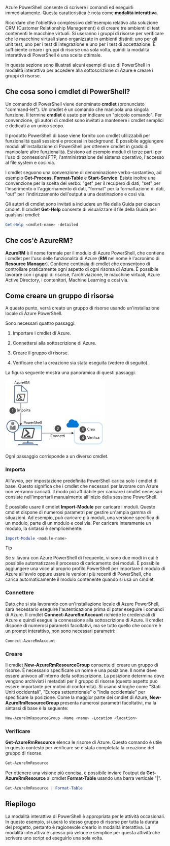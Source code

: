 Azure PowerShell consente di scrivere i comandi ed eseguirli immediatamente. Questa caratteristica è nota come **modalità interattiva**.

Ricordare che l'obiettivo complessivo dell'esempio relativo alla soluzione CRM (Customer Relationship Management) è di creare tre ambienti di test contenenti le macchine virtuali. Si useranno i gruppi di risorse per verificare che le macchine virtuali siano organizzate in ambienti distinti: uno per gli unit test, uno per i test di integrazione e uno per i test di accettazione. È sufficiente creare i gruppi di risorse una sola volta, quindi la modalità interattiva di PowerShell è una scelta ottimale.

In questa sezione sono illustrati alcuni esempi di uso di PowerShell in modalità interattiva per accedere alla sottoscrizione di Azure e creare i gruppi di risorse.

## <a name="what-are-powershell-cmdlets"></a>Che cosa sono i cmdlet di PowerShell?
Un comando di PowerShell viene denominato **cmdlet** (pronunciato "command-let"). Un cmdlet è un comando che manipola una singola funzione. Il termine **cmdlet** è usato per indicare un "piccolo comando". Per convenzione, gli autori di cmdlet sono invitati a mantenere i cmdlet semplici e dedicati a un unico scopo.

Il prodotto PowerShell di base viene fornito con cmdlet utilizzabili per funzionalità quali sessioni e processi in background. È possibile aggiungere moduli all'installazione di PowerShell per ottenere cmdlet in grado di manipolare altre funzionalità. Esistono ad esempio moduli di terze parti per l'uso di connessioni FTP, l'amministrazione del sistema operativo, l'accesso al file system e così via.

I cmdlet seguono una convenzione di denominazione verbo-sostantivo, ad esempio **Get-Process**, **Format-Table** e **Start-Service**. Esiste inoltre una convenzione per la scelta del verbo: "get" per il recupero di dati, "set" per l'inserimento o l'aggiornamento di dati, "format" per la formattazione di dati, "out" per l'indirizzamento dell'output a una destinazione e così via.

Gli autori di cmdlet sono invitati a includere un file della Guida per ciascun cmdlet. Il cmdlet **Get-Help** consente di visualizzare il file della Guida per qualsiasi cmdlet:

```powershell
Get-Help <cmdlet-name> -detailed
```

## <a name="what-is-azurerm"></a>Che cos'è AzureRM?
**AzureRM** è il nome formale per il modulo di Azure PowerShell, che contiene i cmdlet per l'uso delle funzionalità di Azure (**RM** nel nome è l'acronimo di **Resource Manager**). Contiene centinaia di cmdlet che consentono di controllare praticamente ogni aspetto di ogni risorsa di Azure. È possibile lavorare con i gruppi di risorse, l'archiviazione, le macchine virtuali, Azure Active Directory, i contenitori, Machine Learning e così via.

## <a name="how-to-create-a-resource-group"></a>Come creare un gruppo di risorse
A questo punto, verrà creato un gruppo di risorse usando un'installazione locale di Azure PowerShell. 

Sono necessari quattro passaggi: 

1. Importare i cmdlet di Azure.

1. Connettersi alla sottoscrizione di Azure.

1. Creare il gruppo di risorse.

1. Verificare che la creazione sia stata eseguita (vedere di seguito).

La figura seguente mostra una panoramica di questi passaggi.

![Illustrazione che mostra i passaggi per creare un gruppo di risorse.](../media/5-create-resource-overview.png)

Ogni passaggio corrisponde a un diverso cmdlet.

### <a name="import"></a>Importa
All'avvio, per impostazione predefinita PowerShell carica solo i cmdlet di base. Questo significa che i cmdlet che necessari per lavorare con Azure non verranno caricati. Il modo più affidabile per caricare i cmdlet necessari consiste nell'importarli manualmente all'inizio della sessione PowerShell.

È possibile usare il cmdlet **Import-Module** per caricare i moduli. Questo cmdlet dispone di numerosi parametri per gestire un'ampia gamma di situazioni. Ad esempio, può caricare più moduli, una versione specifica di un modulo, parte di un modulo e così via. Per caricare interamente un modulo, la sintassi è semplicemente:

```powershell
Import-Module <module-name>
```

> [!TIP]
> Se si lavora con Azure PowerShell di frequente, vi sono due modi in cui è possibile automatizzare il processo di caricamento dei moduli. È possibile aggiungere una voce al proprio profilo PowerShell per importare il modulo di Azure all'avvio oppure usare le versioni più recenti di PowerShell, che carica automaticamente il modulo contenente quando si usa un cmdlet.

### <a name="connect"></a>Connettere
Dato che si sta lavorando con un'installazione locale di Azure PowerShell, sarà necessario eseguire l'autenticazione prima di poter eseguire i comandi di Azure. Il cmdlet **Connect-AzureRmAccount** richiede le credenziali di Azure e quindi esegue la connessione alla sottoscrizione di Azure. Il cmdlet dispone di numerosi parametri facoltativi, ma se tutto quello che occorre è un prompt interattivo, non sono necessari parametri:

```powershell
Connect-AzureRmAccount
```

### <a name="create"></a>Creare
Il cmdlet **New-AzureRmResourceGroup** consente di creare un gruppo di risorse. È necessario specificare un nome e una posizione. Il nome deve essere univoco all'interno della sottoscrizione. La posizione determina dove vengono archiviati i metadati per il gruppo di risorse (questo aspetto può essere importante per motivi di conformità). Si usano stringhe come "Stati Uniti occidentali", "Europa settentrionale" o "India occidentale" per specificare la posizione. Come la maggior parte dei cmdlet di Azure, **New-AzureRmResourceGroup** presenta numerosi parametri facoltativi, ma la sintassi di base è la seguente:

```powershell
New-AzureRmResourceGroup -Name <name> -Location <location>
```

### <a name="verify"></a>Verificare
**Get-AzureRmResource** elenca le risorse di Azure. Questo comando è utile in questo contesto per verificare se è stata completata la creazione del gruppo di risorse.

```powershell
Get-AzureRmResource
```

Per ottenere una visione più concisa, è possibile inviare l'output da **Get-AzureRmResource** al cmdlet **Format-Table** usando una barra verticale "|".

```powershell
Get-AzureRmResource | Format-Table
```

## <a name="summary"></a>Riepilogo
La modalità interattiva di PowerShell è appropriata per le attività occasionali. In questo esempio, si userà lo stesso gruppo di risorse per tutta la durata del progetto, pertanto è ragionevole crearlo in modalità interattiva. La modalità interattiva è spesso più veloce e semplice per questa attività che scrivere uno script ed eseguirlo una sola volta.